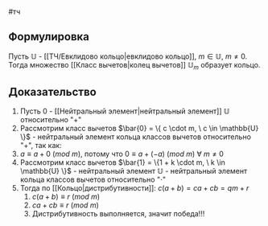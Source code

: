 #тч 
## Формулировка
Пусть $\mathbb{U}$ - [[ТЧ/Евклидово кольцо|евклидово кольцо]], $m \in \mathbb{U}, \ m \neq  0$.
Тогда множество [[Класс вычетов|колец вычетов]] $\mathbb{U}_m$ образует кольцо.
## Доказательство
1. Пусть 0 - [[Нейтральный элемент|нейтральный элемент]] $\mathbb{U}$ относительно "+"
2. Рассмотрим класс вычетов $\bar{0} = \{ c \cdot m, \ c \in \mathbb{U} \}$ -  нейтральный элемент кольца классов вычетов относительно "+", так как:
3. $a \equiv a + 0 \ (mod \ m)$, потому что $0 \equiv a + (-a) \ (mod \ m) \ \forall \ m \neq 0$
5. Рассмотрим класс вычетов $\bar{1} = \{1 + k \cdot m, \ k \in \mathbb{U} \}$ - нейтральный элемент $\mathbb{U}$ - нейтральный элемент кольца классов вычетов относительно "$\cdot$"
6. Тогда по [[Кольцо|дистрибутивности]]: $c(a + b) = ca + cb = qm + r$
	1. $c(a + b) \equiv r \ (mod \ m)$
	2. $ca + cb \equiv r \ (mod \ m)$
	3. Дистрибутивность выполняется, значит победа!!!
